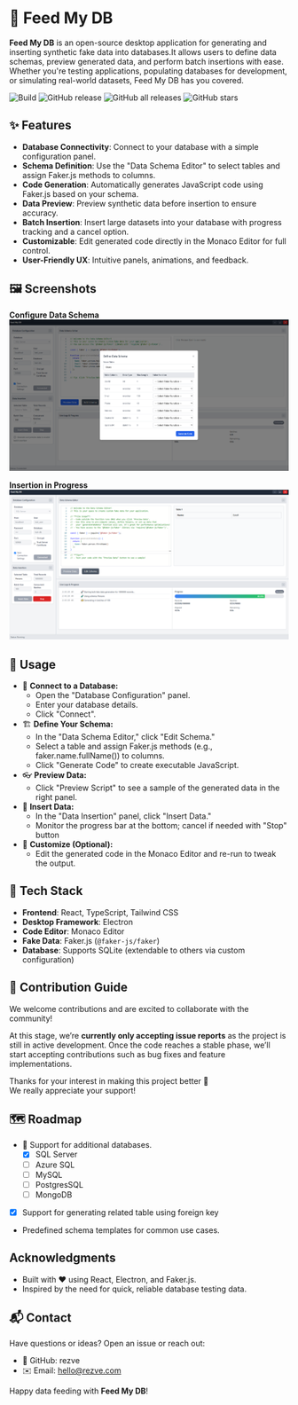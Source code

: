 # 🥣 Feed My DB

**Feed My DB** is an open-source desktop application for generating and inserting synthetic fake data into databases.It allows users to define data schemas, preview generated data, and perform batch insertions with ease. Whether you're testing applications, populating databases for development, or simulating real-world datasets, Feed My DB has you covered.

![Build](https://github.com/rezve/feed-my-db/actions/workflows/publish.yml/badge.svg)
![GitHub release](https://img.shields.io/github/v/release/rezve/feed-my-db)
![GitHub all releases](https://img.shields.io/github/downloads/rezve/feed-my-db/total)
![GitHub stars](https://img.shields.io/github/stars/rezve/feed-my-db?style=social)

## ✨ Features

- **Database Connectivity**: Connect to your database with a simple configuration panel.
- **Schema Definition**: Use the "Data Schema Editor" to select tables and assign Faker.js methods to columns.
- **Code Generation**: Automatically generates JavaScript code using Faker.js based on your schema.
- **Data Preview**: Preview synthetic data before insertion to ensure accuracy.
- **Batch Insertion**: Insert large datasets into your database with progress tracking and a cancel option.
- **Customizable**: Edit generated code directly in the Monaco Editor for full control.
- **User-Friendly UX**: Intuitive panels, animations, and feedback.

## 🖼️ Screenshots

**Configure Data Schema**
![Configure Data Schema](src/assets/screenshots/feed-my-db-config.png)

**Insertion in Progress**
![In Action](src/assets/screenshots/feed-my-db-full.png)

## 🚀 Usage

- 🔗 **Connect to a Database:**
  - Open the "Database Configuration" panel.
  - Enter your database details.
  - Click "Connect".
- 🏗️ **Define Your Schema:**
  - In the "Data Schema Editor," click "Edit Schema."
  - Select a table and assign Faker.js methods (e.g., faker.name.fullName()) to columns.
  - Click "Generate Code" to create executable JavaScript.
- 👓 **Preview Data:**
  - Click "Preview Script" to see a sample of the generated data in the right panel.
- 🧪 **Insert Data:**
  - In the "Data Insertion" panel, click "Insert Data."
  - Monitor the progress bar at the bottom; cancel if needed with "Stop" button
- 🎯 **Customize (Optional):**
  - Edit the generated code in the Monaco Editor and re-run to tweak the output.

## 🧰 Tech Stack

- **Frontend**: React, TypeScript, Tailwind CSS
- **Desktop Framework**: Electron
- **Code Editor**: Monaco Editor
- **Fake Data**: Faker.js (`@faker-js/faker`)
- **Database**: Supports SQLite (extendable to others via custom configuration)

## 🤝 Contribution Guide

We welcome contributions and are excited to collaborate with the community!

At this stage, we’re **currently only accepting issue reports** as the project is still in active development. Once the code reaches a stable phase, we’ll start accepting contributions such as bug fixes and feature implementations.

<!--
### 📌 Before contributing a new feature:

Please create an issue first to discuss your idea. This helps avoid duplicate work and ensures alignment with the project goals.

---

### When contributions open up, the general process will be:

1. Fork the repository.
2. Create a feature branch:
   `git checkout -b feature/your-feature`
3. Commit your changes:
   `git commit -m "Add your feature"`
4. Push to your branch:
   `git push origin feature/your-feature`
5. Open a Pull Request.

--- -->

Thanks for your interest in making this project better 💙  
We really appreciate your support!

## 🗺️ Roadmap

- 🔌 Support for additional databases.
  - [x] SQL Server
  - [ ] Azure SQL
  - [ ] MySQL
  - [ ] PostgresSQL
  - [ ] MongoDB
- [x] Support for generating related table using foreign key
- Predefined schema templates for common use cases.

## Acknowledgments

- Built with ❤️ using React, Electron, and Faker.js.
- Inspired by the need for quick, reliable database testing data.

## 📬 Contact

Have questions or ideas? Open an issue or reach out:

- 🐙 GitHub: rezve
- ✉️ Email: hello@rezve.com

Happy data feeding with **Feed My DB**!
